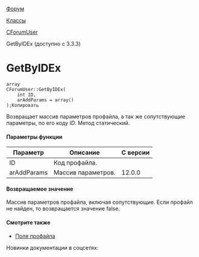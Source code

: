 [Форум](/api_help/forum/index.php)

[Классы](/api_help/forum/developer/index.php)

[CForumUser](/api_help/forum/developer/cforumuser/index.php)

GetByIDEx (доступно с 3.3.3)

GetByIDEx
=========

```
array
CForumUser::GetByIDEx(
	int ID,
	arAddParams = array()
);Копировать
```

Возвращает массив параметров профайла, а так же сопутствующие параметры, по его коду *ID*. Метод статический.

#### Параметры функции

| Параметр | Описание | C версии |
| --- | --- | --- |
| ID | Код профайла. |  |
| arAddParams | Массив параметров. | 12.0.0 |

#### Возвращаемое значение

Массив параметров профайла, включая сопутствующие. Если профайл не найден, то возвращается значение false.

#### Смотрите также

* [Поля профайла](/api_help/forum/fields.php#cforumuser)

Новинки документации в соцсетях: